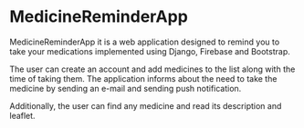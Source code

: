 # MedicineReminderApp
MedicineReminderApp it is a web application designed to remind you to take your medications implemented using Django, Firebase and Bootstrap.

The user can create an account and add medicines to the list along with the time of taking them. The application informs about the need to take 
the medicine by sending an e-mail and sending push notification.

Additionally, the user can find any medicine and read its description and leaflet.
